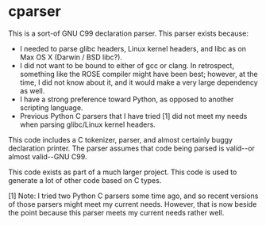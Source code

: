 cparser
=======

This is a sort-of GNU C99 declaration parser. This parser exists because:
  * I needed to parse glibc headers, Linux kernel headers, and libc as on
    Max OS X (Darwin / BSD libc?).
  * I did not want to be bound to either of gcc or clang. In retrospect, something
    like the ROSE compiler might have been best; however, at the time, I did 
    not know about it, and it would make a very large dependency as well.
  * I have a strong preference toward Python, as opposed to another scripting
    language.
  * Previous Python C parsers that I have tried [1] did not meet my needs when
    parsing glibc/Linux kernel headers.

This code includes a C tokenizer, parser, and almost certainly buggy declaration
printer. The parser assumes that code being parsed is valid--or almost valid--GNU
C99.

This code exists as part of a much larger project. This code is used to generate a
lot of other code based on C types.

[1] Note: I tried two Python C parsers some time ago, and so recent versions of 
those parsers might meet my current needs. However, that is now beside the point
because this parser meets my current needs rather well.
